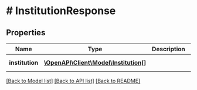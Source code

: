 # # InstitutionResponse

## Properties

Name | Type | Description | Notes
------------ | ------------- | ------------- | -------------
**institution** | [**\OpenAPI\Client\Model\Institution[]**](Institution.md) |  | [optional] [readonly]

[[Back to Model list]](../../README.md#models) [[Back to API list]](../../README.md#endpoints) [[Back to README]](../../README.md)
